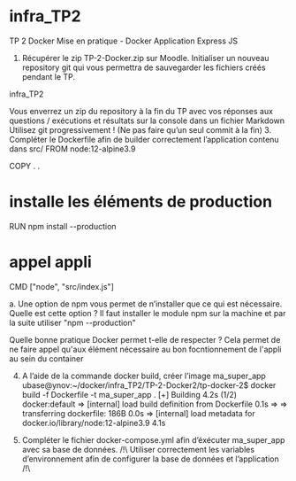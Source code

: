 # infra_TP2
TP 2
Docker
Mise en pratique - Docker Application Express JS
1. Récupérer le zip TP-2-Docker.zip sur Moodle.
Initialiser un nouveau repository git qui vous permettra de sauvegarder les fichiers
créés pendant le TP.

infra_TP2

Vous enverrez un zip du repository à la fin du TP avec vos
réponses aux questions / exécutions et résultats sur la console dans un fichier
Markdown
Utilisez git progressivement ! (Ne pas faire qu’un seul commit à la fin)
3. Compléter le Dockerfile afin de builder correctement l’application contenu dans src/
FROM node:12-alpine3.9

COPY . .

# installe les éléments de production
RUN npm install --production

# appel appli
CMD ["node", "src/index.js"]

a. Une option de npm vous permet de n’installer que ce qui est nécessaire.
Quelle est cette option ?
Il faut installer le module npm sur la machine et par la suite utiliser "npm --production" 

Quelle bonne pratique Docker permet t-elle de
respecter ?
Cela permet de ne faire appel qu'aux élément nécessaire au bon focntionnement de l'appli au sein du container

4. A l’aide de la commande docker build, créer l’image ma_super_app
ubase@ynov:~/docker/infra_TP2/TP-2-Docker2/tp-docker-2$ docker build -f Dockerfile -t ma_super_app .
[+] Building 4.2s (1/2)                                                   docker:default
 => [internal] load build definition from Dockerfile                                0.1s
 => => transferring dockerfile: 186B                                                0.0s
 => [internal] load metadata for docker.io/library/node:12-alpine3.9                4.1s

6. Compléter le fichier docker-compose.yml afin d’éxécuter ma_super_app avec sa
base de données.
/!\ Utiliser correctement les variables d’environnement afin de configurer la
base de données et l’application /!\
